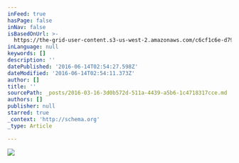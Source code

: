 ```yaml
---
inFeed: true
hasPage: false
inNav: false
isBasedOnUrl: >-
  https://the-grid-user-content.s3-us-west-2.amazonaws.com/c6cf1c6e-d79e-46a8-835e-4f7d770ab274.png
inLanguage: null
keywords: []
description: ''
datePublished: '2016-06-14T02:54:27.598Z'
dateModified: '2016-06-14T02:54:11.373Z'
author: []
title: ''
sourcePath: _posts/2016-03-16-3d0b572d-511a-4439-a5b6-1c4718317cce.md
authors: []
publisher: null
starred: true
_context: 'http://schema.org'
_type: Article

---
```

![](https://the-grid-user-content.s3-us-west-2.amazonaws.com/c6cf1c6e-d79e-46a8-835e-4f7d770ab274.png)